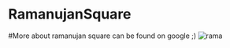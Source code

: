# RamanujanSquare

#More about ramanujan square can be found on google ;)
![rama](https://user-images.githubusercontent.com/65859795/115555330-00c77880-a2cd-11eb-80a0-39dff970da3c.PNG)

